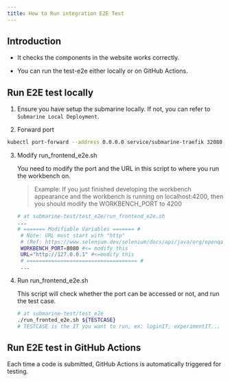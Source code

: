 ```yaml
---
title: How to Run integration E2E Test
---
```


<!---
  Licensed under the Apache License, Version 2.0 (the "License");
  you may not use this file except in compliance with the License.
  You may obtain a copy of the License at
   http://www.apache.org/licenses/LICENSE-2.0
  Unless required by applicable law or agreed to in writing, software
  distributed under the License is distributed on an "AS IS" BASIS,
  WITHOUT WARRANTIES OR CONDITIONS OF ANY KIND, either express or implied.
  See the License for the specific language governing permissions and
  limitations under the License. See accompanying LICENSE file.
-->

## Introduction

* It checks the components in the website works correctly.

* You can run the test-e2e either locally or on GitHub Actions.

## Run E2E test locally

1. Ensure you have setup the submarine locally. If not, you can refer to `Submarine Local Deployment`.

2. Forward port

  ```bash
  kubectl port-forward --address 0.0.0.0 service/submarine-traefik 32080:80
  ```

3. Modify run_frontend_e2e.sh

    You need to modify the port and the URL in this script to where you run the workbench on.

   > Example:
   > If you just finished developing the workbench appearance and the workbench is running on localhost:4200, then you should modify the WORKBENCH_PORT to 4200

   ```bash
   # at submarine-test/test_e2e/run_frontend_e2e.sh
   ...
   # ======= Modifiable Variables ======= #
    # Note: URL must start with "http" 
    # (Ref: https://www.selenium.dev/selenium/docs/api/java/org/openqa/selenium/WebDriver.html#get(java.lang.String))
    WORKBENCH_PORT=8080 #<= modify this
    URL="http://127.0.0.1" #<=modify this
    # ==================================== #
    ...
   ```

4. Run run_frontend_e2e.sh

   This script will check whether the port can be accessed or not, and run the test case.
   ```bash
   # at submarine-test/test_e2e
   ./run_fronted_e2e.sh ${TESTCASE}
   # TESTCASE is the IT you want to run, ex: loginIT, experimentIT...
   ```

## Run E2E test in GitHub Actions

Each time a code is submitted, GitHub Actions is automatically triggered for testing.
